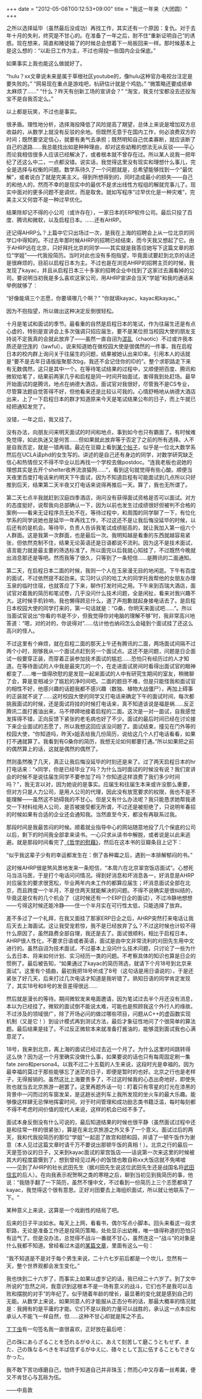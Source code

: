 +++
date = "2012-05-08T00:12:53+09:00"
title = "我这一年来（大团圆）"
+++

之所以选择延毕（虽然最后没成功）再找工作，其实还有一个原因：复仇。对于去年十月的失利，终究是不甘心的。在准备了一年之后，耐不住“重新证明自己”的诱惑。现在想来，简直和赌徒输了的时候总会想着下一局扳回来一样。那时候基本上是这么想的：“以赴日工作为主，不过也得投一些国内企业保底。”

如果事实上我也能这么做就好了。

“hulu？xx文章说未来是属于草根社区youtube的，像hulu这种官办电视台注定是要失败的。”
“网易现在重点是游戏吧，杭研估计就是个鸡肋。”
“微策略还要成绩单太麻烦了……”
“什么？昨天有创新工场的宣讲会？”
“淘宝，我支付宝都没去还投淘宝不是自我否定么。”

以上都是玩笑，不过也是事实。

很矛盾。理性地分析，选择海投降低了风险提高了期望，总体上来说是增加双方总收益的，从数学上就没有反驳的余地。但既然无意于在国内工作，何必浪费双方的时间；既然要坚定信心，就要有勇气去承担；既然明知自己优柔寡断，就应该断了自己的退路……我总能找出如是种种理由，却对这些幼稚的想法无从反驳——平心而论我相信很多人应该已经解决了，或者根本就不曾存在过。所以某人说我一把年纪了还这么中二，一点都没错。说实话，我觉得这里没有现实和理想什么事儿，完全是选择与权衡的问题。数学系待久了一个问题就是，总希望能够找到一个“最优解”，或者说白了就是完美主义。得到所想得到的，同时造成最小的损失——自己的和他人的，然而不幸的是现实中的最优不是求出线性方程组的解就完事儿了。现实中面对的更多问题不是调优，而是取舍。就如写程序“过早优化是一种灾难”，完美主义又何尝不是一种过早优化。

结果除却记不得的小公司（或许存在），一家日本的ERP软件公司。最后只投了百度、腾讯和微软，以及启程日本。……还有AHRP。

<!--more-->

还记得AHRP么？上篇中它只出场过一次，是我在上海的招聘会上从一位北京的同学口中得知的。不过去年那时候AHRP的招聘已经结束，而今天我又想起了它。由于AHRP远在北京，只好拜托北京的同学——其实就是我答应她写下这篇文章的那位“学姐”——代我投简历。当时对此也没有多抱指望，毕竟面试要赶到北京的话还是很麻烦的，目前以启程日本为主。不过也是在浏览AHRP的招聘主页的时候，我发现了kayac，并且从启程日本三十多家的招聘企业中找到了这家过去漏看掉的公司。要说明当初我是多么喜欢这家公司，用AHRP宣讲会当天“学姐”和我的通话来举例就够了：

“好像能填三个志愿，你要填哪几个啊？”
“你就填kayac，kayac和kayac。”

因为不抱指望，所以做出这种决定反倒很轻松。

十月是笔试和面试的季节。最看重的自然是启程日本的笔试，作为往届生还是有点心虚的，特别是宣讲会上多次强调只招应届生，要不是某位担当校园大使的朋友支持说不定我真的会就此放弃了——虽然一直自诩为[混乱](http://zh.wikipedia.org/wiki/%E9%98%B5%E8%90%A5_(%E9%BE%99%E4%B8%8E%E5%9C%B0%E4%B8%8B%E5%9F%8E))（chaotic）不过或许我本质还是[守序](http://zh.wikipedia.org/wiki/%E9%98%B5%E8%90%A5_(%E9%BE%99%E4%B8%8E%E5%9C%B0%E4%B8%8B%E5%9F%8E))的（lawful）。说来知道她在做校园大使是很偶然的一件事，我在启程日本的校内群上询问关于往届生的问题，结果被她认出来ID来。引用本人的话就是“要不是去年日语版版聚那次bg，我还不会记住你的ID的”。整个求职路走下来有无数偶然，这只是其中一个。在等待笔试结果的过程中，又顺便把百度、腾讯和微软给笔了，结果前两家几乎和启程是同一时间开始面试，害得我到处赶场。最早开始面试的是腾讯，地点在纳德大酒店。面试官对我很好，尽管我不是CS专业，尽管算法题自觉答得不好，但他看来还是比较认可我的。心情舒畅地从纳德大酒店出来，上了一下启程日本的群才知道原来今天是笔试结果公布的日子，而上午就已经把通知发完了。

没错，一年之后，我又挂了。

没有办法，向朋友问来明天面试的时间和地点，事到如今也只有霸面了。有时候难免觉得，如此执迷又是何苦……但如果就此放弃等于否定了之前的所有选择。人不是自我否定，就是一错再错。最近在豆瓣上看到[某个帖子](http://www.douban.com/note/141615290/)，似乎是一位北大数学系然后在UCLA读phd的女生写的。讲述的是自己还有身边的同学，对数学研究缺乏信心和热情但又不得不毕业以后再找一个学校去做postdoc。“连我老板也说她的理想其实是去开个shelter收养流浪猫狗……”，看到这句就觉得有些心酸。顺便当天夜里百度打电话来约明天下午面试，因为不知道启程有可能面试到几点所以只好推到后天，结果第二天半夜又打电话来说得再推后一天。算了，我也无所谓了。

第二天七点半我就赶到汉庭四季酒店，询问没有获得面试资格是否可以面试。对方的态度挺好，说帮我向总部确认一下，因为以前也发生过成绩很好但被判不合格的案例——看来无证程序员无处不在。等待过程中，和周围的同学聊了一下，有位化学系的同学说她也是延毕一年再找工作，不过这还不是让我后悔没延毕的时候，以后还有的是机会。等待毕，负责人告诉我笔试成绩挺高的，就让我加入第一组六个人群面。这是我第一次群面，也是最后一次。我明知越是看重的东西就越容易紧张，但依然克制不住，结果无论英语还是日语都说不流利。因为这不是技术面试，语言能力就是最主要的筛选标准了。所以面完以后我就心知挂了，不过既然今晚就出消息那还是等吧。然而我等了很久，只等到了一条短信……是腾讯的二面通知。

第二天，在启程日本二面的时候，我则一个人在玉泉漫无目的地闲逛。下午有百度的面试，不过依然提不起劲来。实习时认识的哈工大的同学托我帮他的女朋友办理玉泉的临时住宿，也就答应了下来，聊作打发时间之用。下午来到百瑞大酒店，面试官对着我的简历和笔试卷，几乎没问什么技术问题，全是闲扯，看来对我兴趣不大。这时候手机铃响，我也懒得顾忌什么，道了声抱歉就起身接电话去了。是启程日本校园大使的同学打来的，第一句话就是：“G桑，你明天来面试吧……”。所以当面试官说出“你看的书是不少，但我觉得你对电脑的理解不够”时，我非常高兴地答道：“嗯，对的对的，你说得对”……估计他也纳闷怎么会碰到个面试挂了还这么高兴的怪人。

不过这里有个麻烦，就在启程二面的那天上午还有腾讯的二面，两场面试间隔不过两个小时，刚够我从一个面试点赶到另一个面试点。这还不是问题，问题是日企面试一般要穿正装，而穿着正装参加技术面试的尴尬……恐怕只有经历过的人才知道。在等待面试的人中我是最突兀的一个，在走进面试房间时看得出面试官的眼神都变了……唯一值得欣慰的是发现一起来面试的人中有研究生期间的室友，稍微聊了会，算是变相减少了尴尬的净时间吧。二面的题目不难，但是只能怪我和面试官的相性不好，他感兴趣的话题我都不感兴趣（数独、植物大战僵尸），再加上碍事的正装就不说了……这时校园大使的同学又打电话来确定下午的面试时间，每次都挑我面试的时候，还是面试将挂的时候打电话来，真不知道该说是福是祸……反正腾讯二面打酱油出来，马不停蹄地接着启程的二面。这次是一对一面试，自我感觉发挥得不错，正向反馈下紧张的老毛病也好了不少。面试的最后时间已经在讨论接下来企业面试的志愿了，所以我想这回应该没问题了。面试结束，撞见在门外等的校园大使，“你知道吗，昨天x姐丢给我几份简历，说给这几个人打电话看看，如果打不通就算了。我看到有G桑你的简历，我想无论如何都要打通。”所以如果把之前的偶然算上的话，这就是偶然的偶然了。

然则虽然晚了几天，真正让我后悔没延毕的时刻还是来了。过了两天启程日本的hr打电话来：“x同学，你是已经毕业了吗？为什么当时面试的时候没有说？我们宣讲会的时候不是说往届生同学不要参加了吗？你知道这样浪费了我们多少时间吗？”，我无言以对，因为她说的是事实。应届生和往届生本来或许没那么重要，但对方只是人力公司，是用人公司的代理，因此没有放宽要求的权限，我也不是不能理解——虽然这不妨碍我的不甘心。但是又有什么办法呢？我只能恳求她帮我递交一下材料给用人公司，是否被接受都无所谓，不过还是被拒绝了，只说明年春招的时候如果有合适的企业还会通知我。当然直至今天，都没有再联系过我。

那段时间是我最苦闷的时候。顺着就业指导中心的网站随意地投了几个保底的公司以后，剩下的时间我全部拿来读书。一心只求从读书中解脱，或者说是以此来逃避。就是那段时间看完了[《哲学的慰藉》](http://book.douban.com/subject/1045201/)，然后在这本书的豆瓣条目上记下：

“似乎我这辈子少有的幸运都发生在：倒了各种霉之后，遇到一本排解郁闷的书。”

这时候AHRP很是煞风景地发来一条短信，“本周六在北京翠宫饭店面试“。心想死马当活马医，于是打个电话问问情况。得到好消息和坏消息各一，好消息是AHRP对应届生的要求很宽松，毕业两年内未工作的都算应届生；坏消息面试全部在北京，而且跨度一个半月，不是住两天就能解决的问题。不得不说确实是很纠结的，毕竟这是仅有的几个机会了（这时候还有一个ERP日企的面试），不过冷静地想想——亏得这时候还能冷静——住一个半月实在可行性太低，只能选择了放弃。

差不多过了一个礼拜，在我又面挂了那家ERP日企之后，AHRP突然打来电话让我后天去上海面试。这让我受宠若惊，我不是已经放弃了么？不过这时候也计较不得什么原因了，虽然路费全部自理，我还是去了。面试很顺利，相比于启程日本，AHRP很人性化，不要求日语或者英语，面试是由中文非常流利的刈田先生用中文进行的。虽然自诩为技术面试，不过基本上没问什么技术问题，只讨论了一些为什么去日本、将来如何计划、实习经历一类的问题。不考察具体的知识也算是日企的惯例了。最后被告知，“如果通过了kayac的简历筛选，就请下个月18号到北京来面试”。这里有个插曲，最初我把18号听成了8号（这句话是用日语说的），于是还紧张了好几天，后来打过几次电话才知道是我听错了。熟知日语的同学肯定发现了，其实18号和8号的发音差得很远……

然后就是漫长的等待。期间微软发来电面邀请，因为笔试过去半个月还没有消息，本以为已经挂了。微软的面试倒不能说太难，可能也是照顾我这个外行人的缘故。不过涉及的领域很广，除了开场必问的做过哪些项目，问题从C++的虚函数实现机制（又是它！）到设计模式再到测试方法，最后才象征性地问了个很简单的算法题。最后结果是挂了。不过反正微软本来就准备打酱油的，能够混到面试我也心满意足了。

18号，我来到北京，离上海的面试已经过去近一个月了。为什么这里时间跳转得这么快？因为这一个月里确实没做什么事，如果要说的话也只有每周固定刷一集fate zero和persona4。以我不过二十五载的人生来说，这段时光是幸福的。因为最幸福的莫过于那些能够忘了迷茫的日子，即便是暂时的也好。北京之行也是老样子，无得报销的。虽然这比上海要贵多了，不过这时候我的心态出奇地好，即使失败也就当去北京旅游一趟罢了。这里再题外话一句：盯着只有零星的灯光在漆黑的背景中一闪而过的车窗发呆，是这趟长途列车上我所发现的坐火车的最大乐趣。能够像这样肆无忌惮地挥霍时间，对于时间管理和成功励志类书籍泛滥，每时每刻都不得不考虑时间价值的现代人来说，这样的机会已经不多了。

面试本身反倒没有什么可说的，最后知道结果的时候也很平静（虽然面试过程中还是和往常一样的很紧张），算是在来北京旅游之外又多了一个意义。面试过后的两天，我和代我投简历的那位“学姐”一起逛了故宫和颐和园，并请了一顿午饭作为谢意（本人见过这篇文章时请千万不要说出那顿午饭的真相！）。北京之行的最后一天是签协议的日子，又来到kayac面试的翠宫饭店——话说第一次来这里的时候被其大的程度震慑到了，想到曾经见过再小的饭馆也敢自称xx大饭店就不免唏嘘——见到了AHRP的社长武田先生（据刈田先生说这位武田先生还是战国名将[武田信玄](http://zh.wikipedia.org/wiki/%E6%AD%A6%E7%94%B0%E4%BF%A1%E7%8E%84)的后人）。在向我表示祝贺啊之类的寒暄之后，聊到当初见到我简历的事，他说：“我随手翻了一下简历，虽然不懂中文，不过看到一份简历上三个志愿都填了kayac，我觉得这个很有意思。正好刈田要去上海组织面试，所以就让他联系了一下。“

某种意义上来说，这算是一个戏剧性的结局了吧。

后来的日子平淡如水。每天上上网，看看书，偶尔写点小脚本。回头来看这一段求职路，无论是准备工作还是投简历策略，处处显示出幼稚，唯一值得称道的恐怕只有运气了。但是没办法，总觉得不战斗一番就不甘心，虽然连这一“战斗”的对象是什么我都不知道。曾经看过木遥的[某篇文章](http://blog.farmostwood.net/445.html)，里面有这么一句：

“我不知道是不是对于每个男生来说，二十六七岁前后都是一个坎儿，忽然有一天，整个世界观都会发生变化。”

我也快到二十六岁了，而事实上如果以虚岁记的话，我已经二十六岁了。到了文中所说的“忽然之间，我意识到这根本不是一场有意义的战斗，它们也不是我可以击败和摆脱的对手“的年纪了。似乎随着年龄的增长，最显著的变化就是感到自己的无能。从数学上来说，如果同意人的才能服从正态分布的话，那最大概率的情况就是：我拥有的是平庸的才能。它们不是以我的力量可以战胜的，承认这一点本应和承认人不能飞一样自然，但……这种不甘心却就是挥之不去。

[丁丁虫](http://www.douban.com/people/lovedzc/)有一句签名我一直很喜欢，正好放在最后吧：

己の珠にあらざることを恐れるがゆえに、あえて刻苦して磨こうともせず、また、己の珠なるべきを半ば信ずるがゆえに、碌々として瓦に伍することもできなかった。

我不敢下苦功琢磨自己，怕终于知道自己并非珠玉；然而心中又存着一丝希冀，便又不肯甘心与瓦砾为伍。

——中島敦

